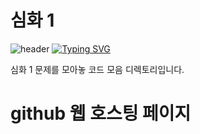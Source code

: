 # 심화 1
![header](https://capsule-render.vercel.app/api?type=egg&color=gradient&height=300&section=header&text=welcome%2&fontSize=50&desc=심화%201%20문제)
[![Typing SVG](https://readme-typing-svg.demolab.com?font=Fira+Code&pause=1000&color=93BDF7&background=203AFF00&random=false&width=435&lines=My+name+is+kimganghyeon)](https://git.io/typing-svg)

심화 1 문제를 모아놓 코드 모음 디렉토리입니다.


# github 웹 호스팅 페이지
